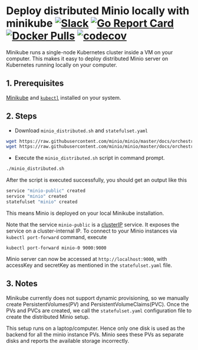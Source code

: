 # Deploy distributed Minio locally with minikube [![Slack](https://slack.minio.io/slack?type=svg)](https://slack.minio.io) [![Go Report Card](https://goreportcard.com/badge/minio/minio)](https://goreportcard.com/report/minio/minio) [![Docker Pulls](https://img.shields.io/docker/pulls/minio/minio.svg?maxAge=604800)](https://hub.docker.com/r/minio/minio/) [![codecov](https://codecov.io/gh/minio/minio/branch/master/graph/badge.svg)](https://codecov.io/gh/minio/minio)

Minikube runs a single-node Kubernetes cluster inside a VM on your computer. This makes it easy to deploy distributed Minio server on
Kubernetes running locally on your computer.

## 1. Prerequisites

[Minikube](https://github.com/kubernetes/minikube/blob/master/README.md#installation) and [`kubectl`](https://kubernetes.io/docs/user-guide/prereqs/)
installed on your system.

## 2. Steps

* Download `minio_distributed.sh` and `statefulset.yaml`

```sh
wget https://raw.githubusercontent.com/minio/minio/master/docs/orchestration/minikube/minio_distributed.sh  
wget https://raw.githubusercontent.com/minio/minio/master/docs/orchestration/minikube/statefulset.yaml
```

* Execute the `minio_distributed.sh` script in command prompt.

```sh
./minio_distributed.sh
```

After the script is executed successfully, you should get an output like this

```sh
service "minio-public" created
service "minio" created
statefulset "minio" created
```
This means Minio is deployed on your local Minikube installation.

Note that the service `minio-public` is a [clusterIP](https://kubernetes.io/docs/user-guide/services/#publishing-services---service-types) service. It exposes the service on a cluster-internal IP. To connect to your Minio instances via `kubectl port-forward` command, execute

```
kubectl port-forward minio-0 9000:9000
```

Minio server can now be accessed at `http://localhost:9000`, with accessKey and secretKey as mentioned in the `statefulset.yaml` file.

## 3. Notes

Minikube currently does not support dynamic provisioning, so we manually create PersistentVolumes(PV) and PersistentVolumeClaims(PVC). Once the PVs and PVCs are created, we call the `statefulset.yaml` configuration file to create the distributed Minio setup.

This setup runs on a laptop/computer. Hence only one disk is used as the backend for all the minio instance PVs. Minio sees these PVs as separate disks and reports the available storage incorrectly.
